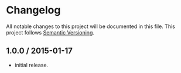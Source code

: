 # Changelog
All notable changes to this project will be documented in this file.
This project follows [Semantic Versioning](http://semver.org).

## 1.0.0 / 2015-01-17
 - initial release.
